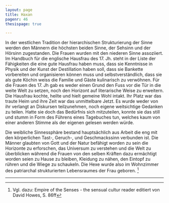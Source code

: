 ```yaml
---
layout: page
title: Haxan
pagenr: 46
thesispage: true

---
```

In der westlichen Tradition der hierarchischen Strukturierung der Sinne werden den Männern die höchsten beiden Sinne, der Sehsinn und der Hörsinn zugestanden. Die Frauen wurden mit den niederen Sinne assoziiert. Im Handbuch für die englische Hausfrau des 17. Jh. steht in der Liste der Fähigkeiten die eine gute Hausfrau haben muss, dass sie Kenntnisse in Physik und der Kunst der Destillation haben soll, dass sie Bankette vorbereiten und organisieren können muss und selbstverständlich, dass sie als gute Köchin weiss die Familie und Gäste kulinarisch zu verwöhnen. Für die Frauen des 17. Jh gab es weder einen Grund den Fuss vor die Tür in die weite Welt zu setzen, noch den Horizont auf literarische Weise zu erweitern. Die Hausfrau kochte, heilte und hielt gemeine Wohl intakt. Ihr Platz war das traute Heim und ihre Zeit war das unmittelbare Jetzt. Es wurde weder von ihr verlangt an Diskursen teilzunehmen, noch eigene weitsichtige Gedanken zu teilen. Hatte sie doch das Bedürfnis sich mitzuteilen, konnte sie das still und stumm in Form des Führens eines Tagebuches tun, welches kaum von einer anderen Stimme als der eigenen gelesen werden würde.

Die weibliche Sinnessphäre bestand hauptsächlich aus Arbeit die eng mit den körperlichen Tast-, Geruch-, und Geschmackssinn verbunden ist. Die Männer glaubten von Gott und der Natur befähigt worden zu sein die Horizonte zu erforschen, das Universum zu verstehen und die Welt zu überblicken während die Frauen von den selben Kräften dazu ermächtigt worden seien zu Hause zu bleiben, Kleidung zu nähen, den Eintopf zu rühren und die Wiege zu schaukeln. Die Hexe wurde also im Wohnzimmer des patriarchal strukturierten Lebensraumes der Frau geboren. [^28]


---

[^28]: Vgl. dazu: Empire of the Senses - the sensual cultur reader editiert von David Howes, S. 86ff
